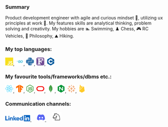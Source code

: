 ### Summary

Product development engineer with agile and curious mindset 🧠, utilizing ux principles at work 🚀. My features skills are analytical thinking, problem solving and creativity. My hobbies are 🏊 Swimming,
♟️ Chess,
🎮 RC Vehicles,
💭 Philosophy,
⛰️ Hiking.

### My top languages:

<img height="25" width="25" src="assets/icons/javascript.svg" />,
<img height="25" width="25" src="assets/icons/go.svg" />,
<img height="25" width="25" src="assets/icons/python.svg" />,
<img height="25" width="25" src="assets/icons/fortran.svg" />,
<img height="25" width="25" src="assets/icons/cplusplus.svg" />

### My favourite tools/frameworks/dbms etc.:

<img height="25" width="25" src="assets/icons/react.svg" />,
<img height="25" width="25" src="assets/icons/tensorflow.svg" />,
<img height="25" width="25" src="assets/icons/nodedotjs.svg" />,
<img height="25" width="25" src="assets/icons/oracle.svg" />,
<img height="25" width="25" src="assets/icons/mongodb.svg" />,
<img height="25" width="25" src="assets/icons/nginx.svg" />,
<img height="25" width="25" src="assets/icons/tableau.svg" />,
<img height="25" width="25" src="assets/icons/firebase.svg" />

### Communication channels:

<a href="https://www.linkedin.com/in/dorukolcmener/" target="_blank">
    <img src="assets/icons/linkedin.png" height=20 />
</a> &emsp;
<a href="https://discord.com/users/772126247685718036" target="_blank">
    <img src="assets/icons/discord.svg" height=25/>
</a> &emsp;
<a href="https://lichess.org/@/dorukovic" target="_blank">
    <img src="assets/icons/lichess.svg" height=30 />
</a>

<!--
### Scan to connect:

<img height="250" width="250" src="assets/profileQR.jpg" />


**dorukolcmener/dorukolcmener** is a ✨ _special_ ✨ repository because its `README.md` (this file) appears on your GitHub profile.

Here are some ideas to get you started:

- 🔭 I’m currently working on ...
- 🌱 I’m currently learning ...
- 👯 I’m looking to collaborate on ...
- 🤔 I’m looking for help with ...
- 💬 Ask me about ...
- 📫 How to reach me: ...
- 😄 Pronouns: ...
- ⚡ Fun fact: ...
-->
